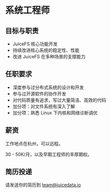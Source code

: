 # 系统工程师

## 目标与职责

* JuiceFS 核心功能开发
* 持续改进核心系统的稳定性、性能
* 改进 JuiceFS 在多种场景的支撑能力

## 任职要求

* 深度参与过分布式系统的设计和开发
* 参与过开源软件的协作开发
* 对代码质量有追求，写过大量简洁、高效的代码
* 加分项：对文件系统有深入了解
* 加分项：熟悉 Linux 下内核和网络诊断调优

## 薪资

工作地点在杭州，可以远程。

30 - 50K/月，以及早期工程师的丰厚期权。

## 简历投递

请发送你的简历到 [team@juicedata.io](mailto:team@juicedata.io)